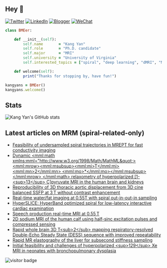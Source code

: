 ## Hey 👋
[![Twitter](https://img.shields.io/badge/Twitter-%231DA1F2.svg?style=for-the-badge&logo=Twitter&logoColor=white)](https://twitter.com/KangY01)
[![LinkedIn](https://img.shields.io/badge/linkedin-%230077B5.svg?style=for-the-badge&logo=linkedin&logoColor=white)](https://www.linkedin.com/in/kyanyan/)
[![Blogger](https://img.shields.io/badge/Blogger-FF5722?style=for-the-badge&logo=blogger&logoColor=white)](https://kangyan.bearblog.dev/)
[![WeChat](https://img.shields.io/badge/WeChat-07C160?style=for-the-badge&logo=wechat&logoColor=white)](wechat.jpg)

```ruby
class BMEer:

    def __init__(self):
        self.name       = "Kang Yan"
        self.role       = "Ph.D. candidate"
        self.major      = "MRI"
        self.university = "University of Virginia"
        self.interested_topics = ["spiral", "deep learning", "dMRI", "MRgFUS"]

    def welcome(self):
        print("Thanks for stopping by, have fun!")

kangyans = BMEer()
kangyans.welcome()
```

## Stats

![Kang Yan's GitHub stats](https://github-readme-stats.vercel.app/api?username=kangyans&show_icons=true&theme=radical)

## Latest articles on MRM (spiral-related-only)

<!-- BLOG-POST-LIST:START -->
- [Feasibility of undersampled spiral trajectories in MREPT for fast conductivity imaging](https://pubmed.ncbi.nlm.nih.gov/38044757/?utm_source=Other&utm_medium=rss&utm_campaign=pubmed-2&utm_content=1pyhZV_vZSf7TNlI0WcZuBzuhVZygauW1MasA1OfjX-TfzJMEf&fc=20231128161810&ff=20231206111324&v=2.17.9.post6+86293ac)
- [Dynamic &lt;mml:math xmlns:mml=&quot;http://www.w3.org/1998/Math/MathML&quot;&gt; &lt;mml:mrow&gt;&lt;mml:msubsup&gt;&lt;mml:mi&gt;T&lt;/mml:mi&gt; &lt;mml:mn&gt;2&lt;/mml:mn&gt; &lt;mml:mo&gt;*&lt;/mml:mo&gt;&lt;/mml:msubsup&gt; &lt;/mml:mrow&gt; &lt;/mml:math&gt; relaxometry of hyperpolarized [1-&lt;sup&gt;13&lt;/sup&gt; C]pyruvate MRI in the human brain and kidneys](https://pubmed.ncbi.nlm.nih.gov/38013217/?utm_source=Other&utm_medium=rss&utm_campaign=pubmed-2&utm_content=1pyhZV_vZSf7TNlI0WcZuBzuhVZygauW1MasA1OfjX-TfzJMEf&fc=20231128161810&ff=20231206111324&v=2.17.9.post6+86293ac)
- [Reproducibility of 3D thoracic aortic displacement from 3D cine balanced SSFP at 3 T without contrast enhancement](https://pubmed.ncbi.nlm.nih.gov/37831612/?utm_source=Other&utm_medium=rss&utm_campaign=pubmed-2&utm_content=1pyhZV_vZSf7TNlI0WcZuBzuhVZygauW1MasA1OfjX-TfzJMEf&fc=20231128161810&ff=20231206111324&v=2.17.9.post6+86293ac)
- [Real-time water/fat imaging at 0.55T with spiral out-in-out-in sampling](https://pubmed.ncbi.nlm.nih.gov/37815020/?utm_source=Other&utm_medium=rss&utm_campaign=pubmed-2&utm_content=1pyhZV_vZSf7TNlI0WcZuBzuhVZygauW1MasA1OfjX-TfzJMEf&fc=20231128161810&ff=20231206111324&v=2.17.9.post6+86293ac)
- [HyperSLICE: HyperBand optimized spiral for low-latency interactive cardiac examination](https://pubmed.ncbi.nlm.nih.gov/37799087/?utm_source=Other&utm_medium=rss&utm_campaign=pubmed-2&utm_content=1pyhZV_vZSf7TNlI0WcZuBzuhVZygauW1MasA1OfjX-TfzJMEf&fc=20231128161810&ff=20231206111324&v=2.17.9.post6+86293ac)
- [Speech production real-time MRI at 0.55 T](https://pubmed.ncbi.nlm.nih.gov/37799039/?utm_source=Other&utm_medium=rss&utm_campaign=pubmed-2&utm_content=1pyhZV_vZSf7TNlI0WcZuBzuhVZygauW1MasA1OfjX-TfzJMEf&fc=20231128161810&ff=20231206111324&v=2.17.9.post6+86293ac)
- [2D sodium MRI of the human calf using half-sinc excitation pulses and compressed sensing](https://pubmed.ncbi.nlm.nih.gov/37799019/?utm_source=Other&utm_medium=rss&utm_campaign=pubmed-2&utm_content=1pyhZV_vZSf7TNlI0WcZuBzuhVZygauW1MasA1OfjX-TfzJMEf&fc=20231128161810&ff=20231206111324&v=2.17.9.post6+86293ac)
- [Rapid whole brain 3D T&lt;sub&gt;2&lt;/sub&gt; mapping respiratory-resolved Double-Echo Steady State &lpar;DESS&rpar; sequence with improved repeatability](https://pubmed.ncbi.nlm.nih.gov/37794821/?utm_source=Other&utm_medium=rss&utm_campaign=pubmed-2&utm_content=1pyhZV_vZSf7TNlI0WcZuBzuhVZygauW1MasA1OfjX-TfzJMEf&fc=20231128161810&ff=20231206111324&v=2.17.9.post6+86293ac)
- [Rapid MR elastography of the liver for subsecond stiffness sampling](https://pubmed.ncbi.nlm.nih.gov/37705467/?utm_source=Other&utm_medium=rss&utm_campaign=pubmed-2&utm_content=1pyhZV_vZSf7TNlI0WcZuBzuhVZygauW1MasA1OfjX-TfzJMEf&fc=20231128161810&ff=20231206111324&v=2.17.9.post6+86293ac)
- [Initial feasibility and challenges of hyperpolarized &lt;sup&gt;129&lt;/sup&gt; Xe MRI in neonates with bronchopulmonary dysplasia](https://pubmed.ncbi.nlm.nih.gov/37526031/?utm_source=Other&utm_medium=rss&utm_campaign=pubmed-2&utm_content=1pyhZV_vZSf7TNlI0WcZuBzuhVZygauW1MasA1OfjX-TfzJMEf&fc=20231128161810&ff=20231206111324&v=2.17.9.post6+86293ac)
<!-- BLOG-POST-LIST:END -->
<!---
## Keep Moving

<img src="run-mario.gif" width="53"><img src="run-mario.gif" width="56"><img src="run-mario.gif" width="59"><img src="run-mario.gif" width="62">
<img src="run-mario.gif" width="65"><img src="run-mario.gif" width="68"><img src="run-mario.gif" width="71"><img src="run-mario.gif" width="74">
<img src="run-mario.gif" width="77"><img src="run-mario.gif" width="80"><img src="run-mario.gif" width="83"><img src="run-mario.gif" width="86">

--->



![visitor badge](https://visitor-badge.laobi.icu/badge?page_id=kangyans.visitor-badge&right_text=MyPageVisitors)
<!---
## Trophies 

[![trophy](https://github-profile-trophy.vercel.app/?username=kangyans&theme=onedark)](https://github.com/kangyans/github-profile-trophy)
-->






